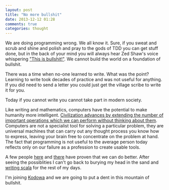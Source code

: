```yaml
---
layout: post
title: "No more bullshit"
date: 2013-12-12 01:28
comments: true
categories: thought
---
```


We are doing programming wrong. We all know it. Sure, if you sweat and scrub and shine and polish and pray to the gods of TDD you can get stuff done, but in the back of your mind you will always hear Zed Shaw's voice whispering ["This is bullshit!"](http://www.youtube.com/watch?v=4qJMR_Dbxow). We cannot build the world on a foundation of bullshit.

<!--more-->

There was a time when no-one learned to write. What was the point? Learning to write took decades of practice and was not useful for anything. If you did need to send a letter you could just get the village scribe to write it for you.

Today if you cannot write you cannot take part in modern society.

Like writing and mathematics, computers have the potential to make humanity more intelligent. [Civilization advances by extending the number of important operations which we can perform without thinking about them](http://en.wikiquote.org/wiki/Alfred_North_Whitehead). Computers are not a specialist tool for solving a particular problem, they are universal machines that can carry out any thought process you know how to express, leaving your brain free to concentrate on the problem at hand. The fact that programming is not useful to the average person today reflects only on our failure as a profession to create usable tools.

A few people [here](http://www.vpri.org/html/work/ifnct.htm) and [there](http://boom.cs.berkeley.edu/) have proven that we can do better. After seeing the possiblities I can't go back to burying my head in the sand and [writing scala](/images/typing.gif) for the rest of my days.

I'm joining [Kodowa](http://www.lighttable.com/) and we are going to put a dent in this mountain of bullshit.